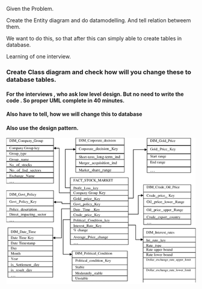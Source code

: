 Given the Problem.


Create the Entity diagram and do datamodelling.
And tell relation betweem them.



We want to do this, so that after this
can simply able to create tables in database.


Learning of one interview.

### Create Class diagram and check how will you change these to database tables. 
#### For the interviews , who ask low level design. But no need to write the code . So proper UML complete in 40 minutes. 
#### Also have to tell, how we will change this to database
#### Also use the design pattern.

![alt text](image.png)